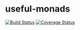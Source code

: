 # useful-monads

[![Build Status](https://travis-ci.org/ParomovEvg/useful-monads.svg?branch=master)](https://travis-ci.org/ParomovEvg/useful-monads)
[![Coverage Status](https://coveralls.io/repos/github/ParomovEvg/react-fipc/badge.svg?branch=master)](https://coveralls.io/github/ParomovEvg/react-fipc?branch=master)